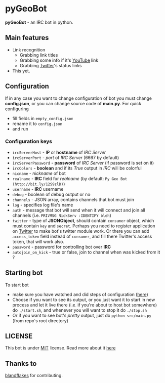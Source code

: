 pyGeoBot
========

**pyGeoBot** - an IRC bot in python.

Main features
--------------

* Link recognition
  - Grabbing link titles
  - Grabbing some info if it's [YouTube](http://www.youtube.com) link
  - Grabbing [Twitter](http://www.twitter.com)'s status links
* This yet.

Configuration
-------------

If in any case you want to change configuration of bot you must change **config.json**, or you can change source code of **main.py**. 
For quick configuring 
- fill fields in `empty_config.json`
- rename it to `config.json`
- and run 

### Configuration keys
- `ircServerHost` - **IP** or **hostname** of *IRC Server*
- `ircServerPort` - *port* of *IRC Server* (6667 by default)
- `ircServerPassword` - **password** of *IRC Server* (if password is set on it)
- `ircColors` - **boolean** and if its *True* output in *IRC* will be colorful
- `nicname` - *nickname* of bot
- `realname` - **IRC** field for *realname* (by default: `Py Geo Bot (http://bit.ly/12S9zlD)`)
- `username` - **IRC** username
- `debug` - boolean of debug output or no
- `channels` - JSON array, contains channels that bot must join
- `log` - specifies log file's name
- `auth` - message that bot will send when it will connect and join all channels (i.e. `PRIVMSG NickServ :IDENTIFY bleh`)
- `twitter` - type of **JSONObject**, should contain `consumer` object, which must contain `key` and `secret`. Perhaps you need to register application on [Twitter](https://dev.twitter.com/apps) to make bot's twitter module work. Or there you can add `access_token` field instead of `consumer`, and fill there Twitter's access token, that will work also.
- `password` - password for controlling bot over **IRC**
- `autojoin_on_kick` - true or false, join to channel when was kicked from it ?

Starting bot
------------
To start bot
- make sure you have watched and did steps of configuration ([here](https://github.com/geohhot/PyGeoBot#configuration-keys))
- Choose if you want to see its output, or you just want it to start in new process and let it live there (i.e. if you're about to host bot somewhere) do `./start.sh`, and whenever you will want to stop it do `./stop.sh` 
- Or if you want to see bot's *pretty* output, just do `python src/main.py` (from repo's root directory)

LICENSE
-------
This bot is under [MIT](https://github.com/geohhot/PyGeoBot/blob/master/LICENSE) license. Read more about it [here](http://en.wikipedia.org/wiki/MIT_License)

Thanks to
---------

[blandflakes](https://github.com/blandflakes) for contributing.